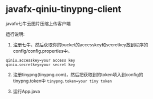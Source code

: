 # javafx-qiniu-tinypng-client
javafx七牛云图片压缩上传客户端

运行说明:
1. 注册七牛，然后获取你的bucket的accesskey和secretkey放到程序的config/config.properties中。
```
qiniu.accesskey=your access key
qiniu.secretkey=your secret key
```
2. 注册tinypng(tinypng.com)，然后把获取到的token填入到config的tinypng.token中
```tinypng.token=your tiny token```

3. 运行App.java